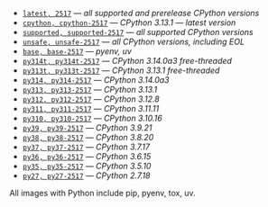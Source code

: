 * [`latest, 2517`](https://github.com/makukha/multipython/blob/v2517/Dockerfile) — *all supported and prerelease CPython versions*
* [`cpython, cpython-2517`](https://github.com/makukha/multipython/blob/v2517/Dockerfile) — *CPython 3.13.1 — latest version*
* [`supported, supported-2517`](https://github.com/makukha/multipython/blob/v2517/Dockerfile) — *all supported CPython versions*
* [`unsafe, unsafe-2517`](https://github.com/makukha/multipython/blob/v2517/Dockerfile) — *all CPython versions, including EOL*
* [`base, base-2517`](https://github.com/makukha/multipython/blob/v2517/Dockerfile) — *pyenv, uv*
* [`py314t, py314t-2517`](https://github.com/makukha/multipython/blob/v2517/Dockerfile) — *CPython 3.14.0a3 free-threaded*
* [`py313t, py313t-2517`](https://github.com/makukha/multipython/blob/v2517/Dockerfile) — *CPython 3.13.1 free-threaded*
* [`py314, py314-2517`](https://github.com/makukha/multipython/blob/v2517/Dockerfile) — *CPython 3.14.0a3*
* [`py313, py313-2517`](https://github.com/makukha/multipython/blob/v2517/Dockerfile) — *CPython 3.13.1*
* [`py312, py312-2517`](https://github.com/makukha/multipython/blob/v2517/Dockerfile) — *CPython 3.12.8*
* [`py311, py311-2517`](https://github.com/makukha/multipython/blob/v2517/Dockerfile) — *CPython 3.11.11*
* [`py310, py310-2517`](https://github.com/makukha/multipython/blob/v2517/Dockerfile) — *CPython 3.10.16*
* [`py39, py39-2517`](https://github.com/makukha/multipython/blob/v2517/Dockerfile) — *CPython 3.9.21*
* [`py38, py38-2517`](https://github.com/makukha/multipython/blob/v2517/Dockerfile) — *CPython 3.8.20*
* [`py37, py37-2517`](https://github.com/makukha/multipython/blob/v2517/Dockerfile) — *CPython 3.7.17*
* [`py36, py36-2517`](https://github.com/makukha/multipython/blob/v2517/Dockerfile) — *CPython 3.6.15*
* [`py35, py35-2517`](https://github.com/makukha/multipython/blob/v2517/Dockerfile) — *CPython 3.5.10*
* [`py27, py27-2517`](https://github.co-m/makukha/multipython/blob/v2517/Dockerfile) — *CPython 2.7.18*

All images with Python include pip, pyenv, tox, uv.
